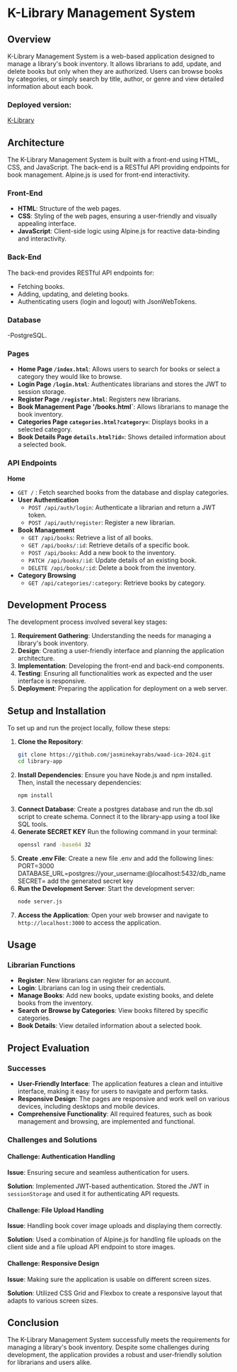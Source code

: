 # K-Library Management System

## Overview
K-Library Management System is a web-based application designed to manage a library's book inventory. It allows librarians to add, update, and delete books but only when they are authorized. Users can browse books by categories, or simply search by title, author, or genre and view detailed information about each book.

### Deployed version:
[K-Library](http://164.90.234.156/index.html)

## Architecture
The K-Library Management System is built with a front-end using HTML, CSS, and JavaScript. The back-end is a RESTful API providing endpoints for book management. Alpine.js is used for front-end interactivity.
### Front-End
- **HTML**: Structure of the web pages.
- **CSS**: Styling of the web pages, ensuring a user-friendly and visually appealing interface.
- **JavaScript**: Client-side logic using Alpine.js for reactive data-binding and interactivity.
### Back-End
The back-end provides RESTful API endpoints for:
- Fetching books.
- Adding, updating, and deleting books.
- Authenticating users (login and logout) with JsonWebTokens.
### Database
-PostgreSQL.
### Pages
- **Home Page `/index.html`**: Allows users to search for books or select a category they would like to browse.
- **Login Page `/login.html`**: Authenticates librarians and stores the JWT to session storage.
- **Register Page `/register.html`**: Registers new librarians.
- **Book Management Page '/books.html`**: Allows librarians to manage the book inventory.
- **Categories Page `categories.html?category=`**: Displays books in a selected category.
- **Book Details Page `details.html?id=`**: Shows detailed information about a selected book.
### API Endpoints
**Home**
- `GET /` : Fetch searched books from the database and display categories. 
- **User Authentication**
  - `POST /api/auth/login`: Authenticate a librarian and return a JWT token.
  - `POST /api/auth/register`: Register a new librarian.
- **Book Management**
  - `GET /api/books`: Retrieve a list of all books.
  - `GET /api/books/:id`: Retrieve details of a specific book.
  - `POST /api/books`: Add a new book to the inventory.
  - `PATCH /api/books/:id`: Update details of an existing book.
  - `DELETE /api/books/:id`: Delete a book from the inventory.
- **Category Browsing**
  - `GET /api/categories/:category`: Retrieve books by category.

 ## Development Process
The development process involved several key stages:
1. **Requirement Gathering**: Understanding the needs for managing a library's book inventory.
2. **Design**: Creating a user-friendly interface and planning the application architecture.
3. **Implementation**: Developing the front-end and back-end components.
4. **Testing**: Ensuring all functionalities work as expected and the user interface is responsive.
5. **Deployment**: Preparing the application for deployment on a web server.

## Setup and Installation
To set up and run the project locally, follow these steps:
1. **Clone the Repository**:
   ```bash
   git clone https://github.com/jasminekayrabs/waad-ica-2024.git
   cd library-app
   ```
2. **Install Dependencies**:
   Ensure you have Node.js and npm installed. Then, install the necessary dependencies:
   ```bash
   npm install
   ```
3. **Connect Database**:
   Create a postgres database and run the db.sql script to create schema. Connect it to the library-app         using a tool like SQL tools.
4. **Generate SECRET KEY**
   Run the following command in your terminal:
   ```bash
   openssl rand -base64 32
   ```
5. **Create .env File**: Create a new file .env and add the following lines:
   PORT=3000
   DATABASE_URL=postgres://your_username:@localhost:5432/db_name
   SECRET= add the generated secret key
6. **Run the Development Server**:
   Start the development server:
   ```bash
   node server.js
   ```
7. **Access the Application**:
   Open your web browser and navigate to `http://localhost:3000` to access the application.

## Usage
### Librarian Functions
- **Register**: New librarians can register for an account.
- **Login**: Librarians can log in using their credentials.
- **Manage Books**: Add new books, update existing books, and delete books from the inventory.
- **Search or Browse by Categories**: View books filtered by specific categories.
- **Book Details**: View detailed information about a selected book.
  
## Project Evaluation
### Successes
- **User-Friendly Interface**: The application features a clean and intuitive interface, making it easy for users to navigate and perform tasks.
- **Responsive Design**: The pages are responsive and work well on various devices, including desktops and mobile devices.
- **Comprehensive Functionality**: All required features, such as book management and browsing, are implemented and functional.

### Challenges and Solutions

#### Challenge: Authentication Handling
**Issue**: Ensuring secure and seamless authentication for users.

**Solution**: Implemented JWT-based authentication. Stored the JWT in `sessionStorage` and used it for authenticating API requests.

#### Challenge: File Upload Handling
**Issue**: Handling book cover image uploads and displaying them correctly.

**Solution**: Used a combination of Alpine.js for handling file uploads on the client side and a file upload API endpoint to store images.

#### Challenge: Responsive Design
**Issue**: Making sure the application is usable on different screen sizes.

**Solution**: Utilized CSS Grid and Flexbox to create a responsive layout that adapts to various screen sizes.

## Conclusion
The K-Library Management System successfully meets the requirements for managing a library's book inventory. Despite some challenges during development, the application provides a robust and user-friendly solution for librarians and users alike.
